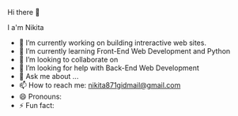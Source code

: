 Hi there 👋

I a'm Nikita

- 🔭 I’m currently working on building intreractive web sites.
- 🌱 I’m currently learning Front-End Web Development and Python
- 👯 I’m looking to collaborate on 
- 🤔 I’m looking for help with Back-End Web Development
- 💬 Ask me about ...
- 📫 How to reach me: nikita871gidmail@gmail.com
- 😄 Pronouns: 
- ⚡ Fun fact:


